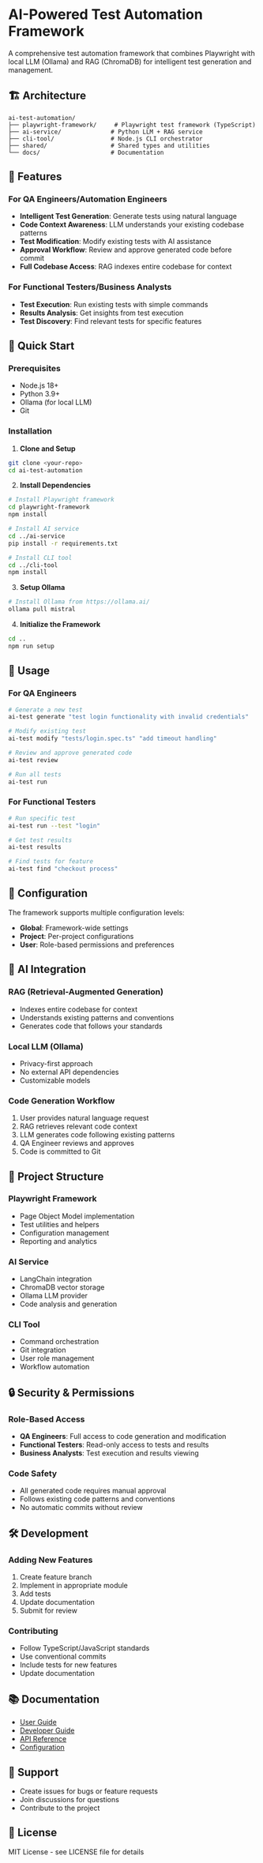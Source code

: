 # AI-Powered Test Automation Framework

A comprehensive test automation framework that combines Playwright with local LLM (Ollama) and RAG (ChromaDB) for intelligent test generation and management.

## 🏗️ Architecture

```
ai-test-automation/
├── playwright-framework/     # Playwright test framework (TypeScript)
├── ai-service/              # Python LLM + RAG service
├── cli-tool/                # Node.js CLI orchestrator
├── shared/                  # Shared types and utilities
└── docs/                    # Documentation
```

## 🎯 Features

### For QA Engineers/Automation Engineers
- **Intelligent Test Generation**: Generate tests using natural language
- **Code Context Awareness**: LLM understands your existing codebase patterns
- **Test Modification**: Modify existing tests with AI assistance
- **Approval Workflow**: Review and approve generated code before commit
- **Full Codebase Access**: RAG indexes entire codebase for context

### For Functional Testers/Business Analysts
- **Test Execution**: Run existing tests with simple commands
- **Results Analysis**: Get insights from test execution
- **Test Discovery**: Find relevant tests for specific features

## 🚀 Quick Start

### Prerequisites
- Node.js 18+
- Python 3.9+
- Ollama (for local LLM)
- Git

### Installation

1. **Clone and Setup**
```bash
git clone <your-repo>
cd ai-test-automation
```

2. **Install Dependencies**
```bash
# Install Playwright framework
cd playwright-framework
npm install

# Install AI service
cd ../ai-service
pip install -r requirements.txt

# Install CLI tool
cd ../cli-tool
npm install
```

3. **Setup Ollama**
```bash
# Install Ollama from https://ollama.ai/
ollama pull mistral
```

4. **Initialize the Framework**
```bash
cd ..
npm run setup
```

## 📖 Usage

### For QA Engineers

```bash
# Generate a new test
ai-test generate "test login functionality with invalid credentials"

# Modify existing test
ai-test modify "tests/login.spec.ts" "add timeout handling"

# Review and approve generated code
ai-test review

# Run all tests
ai-test run
```

### For Functional Testers

```bash
# Run specific test
ai-test run --test "login"

# Get test results
ai-test results

# Find tests for feature
ai-test find "checkout process"
```

## 🔧 Configuration

The framework supports multiple configuration levels:

- **Global**: Framework-wide settings
- **Project**: Per-project configurations
- **User**: Role-based permissions and preferences

## 🤖 AI Integration

### RAG (Retrieval-Augmented Generation)
- Indexes entire codebase for context
- Understands existing patterns and conventions
- Generates code that follows your standards

### Local LLM (Ollama)
- Privacy-first approach
- No external API dependencies
- Customizable models

### Code Generation Workflow
1. User provides natural language request
2. RAG retrieves relevant code context
3. LLM generates code following existing patterns
4. QA Engineer reviews and approves
5. Code is committed to Git

## 📁 Project Structure

### Playwright Framework
- Page Object Model implementation
- Test utilities and helpers
- Configuration management
- Reporting and analytics

### AI Service
- LangChain integration
- ChromaDB vector storage
- Ollama LLM provider
- Code analysis and generation

### CLI Tool
- Command orchestration
- Git integration
- User role management
- Workflow automation

## 🔒 Security & Permissions

### Role-Based Access
- **QA Engineers**: Full access to code generation and modification
- **Functional Testers**: Read-only access to tests and results
- **Business Analysts**: Test execution and results viewing

### Code Safety
- All generated code requires manual approval
- Follows existing code patterns and conventions
- No automatic commits without review

## 🛠️ Development

### Adding New Features
1. Create feature branch
2. Implement in appropriate module
3. Add tests
4. Update documentation
5. Submit for review

### Contributing
- Follow TypeScript/JavaScript standards
- Use conventional commits
- Include tests for new features
- Update documentation

## 📚 Documentation

- [User Guide](docs/user-guide.md)
- [Developer Guide](docs/developer-guide.md)
- [API Reference](docs/api-reference.md)
- [Configuration](docs/configuration.md)

## 🤝 Support

- Create issues for bugs or feature requests
- Join discussions for questions
- Contribute to the project

## 📄 License

MIT License - see LICENSE file for details 